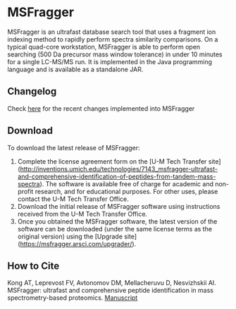 # MSFragger
MSFragger is an ultrafast database search tool that uses a fragment ion indexing method to rapidly perform spectra similarity comparisons. On a typical quad-core workstation, MSFragger is able to perform open searching (500 Da precursor mass window tolerance) in under 10 minutes for a single LC-MS/MS run. It is implemented in the Java programming language and is available as a standalone JAR.


## Changelog
Check [here](CHANGELOG.md) for the recent changes implemented into MSFragger


## Download
To download the latest release of MSFragger:
1.	Complete the license agreement form on the [U-M Tech Transfer site] (http://inventions.umich.edu/technologies/7143_msfragger-ultrafast-and-comprehensive-identification-of-peptides-from-tandem-mass-spectra). The software is available free of charge for academic and non-profit research, and for educational purposes. For other uses, please contact the U-M Tech Transfer Office.
2.	Download the initial release of MSFragger software using instructions received from the U-M Tech Transfer Office.
3.	Once you obtained the MSFragger software, the latest version of the software can be downloaded (under the same license terms as the original version) using the [Upgrade site] (https://msfragger.arsci.com/upgrader/). 

## How to Cite
Kong AT, Leprevost FV, Avtonomov DM, Mellacheruvu D, Nesvizhskii AI. MSFragger: ultrafast and comprehensive peptide identification in mass spectrometry-based proteomics. [Manuscript](https://www.nature.com/articles/nmeth.4256) 
